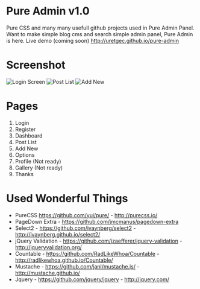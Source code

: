 Pure Admin v1.0
===============

Pure CSS and many many usefull github projects used in Pure Admin Panel. Want to make simple blog cms and search simple admin panel, Pure Admin is here. Live demo (coming soon) http://uretgec.github.io/pure-admin

# Screenshot

![Login Screen](https://github.com/uretgec/pure-admin/raw/master/screenshot-login.png)
![Post List](https://github.com/uretgec/pure-admin/raw/master/screenshot-list.png)
![Add New](https://github.com/uretgec/pure-admin/raw/master/screenshot-addnew.png)

# Pages

1. Login
2. Register
3. Dashboard
4. Post List
5. Add New
6. Options
7. Profile (Not ready)
8. Gallery (Not ready)
9. Thanks

# Used Wonderful Things

* PureCSS https://github.com/yui/pure/ - http://purecss.io/
* PageDown Extra - https://github.com/jmcmanus/pagedown-extra
* Select2 - https://github.com/ivaynberg/select2 - http://ivaynberg.github.io/select2/
* jQuery Validation - https://github.com/jzaefferer/jquery-validation - http://jqueryvalidation.org/
* Countable - https://github.com/RadLikeWhoa/Countable - http://radlikewhoa.github.io/Countable/
* Mustache - https://github.com/janl/mustache.js/ - http://mustache.github.io/
* Jquery - https://github.com/jquery/jquery - http://jquery.com/
